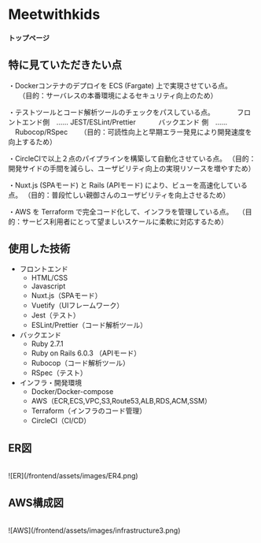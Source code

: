 # Meetwithkids


#### トップページ


## 特に見ていただきたい点
・Dockerコンテナのデプロイを ECS (Fargate) 上で実現させている点。
　　（目的：サーバレスの本番環境によるセキュリティ向上のため）

・テストツールとコード解析ツールのチェックをパスしている点。
　　　フロントエンド側　……   JEST/ESLint/Prettier
　　　バックエンド 側　……  　Rubocop/RSpec 
　　（目的：可読性向上と早期エラー発見により開発速度を向上するため）

・CircleCIで以上２点のパイプラインを構築して自動化させている点。
	（目的：開発サイドの手間を減らし、ユーザビリティ向上の実現リソースを増やすため）

・Nuxt.js (SPAモード) と Rails (APIモード) により、ビューを高速化している点。
	（目的：普段忙しい親御さんのユーザビリティを向上させるため）

・AWS を Terraform で完全コード化して、インフラを管理している点。
　（目的：サービス利用者にとって望ましいスケールに柔軟に対応するため）

## 使用した技術
* フロントエンド  
  * HTML/CSS
  * Javascript
  * Nuxt.js（SPAモード）
  * Vuetify（UIフレームワーク）
  * Jest（テスト）
  * ESLint/Prettier（コード解析ツール）
* バックエンド  
  * Ruby 2.7.1
  * Ruby on Rails 6.0.3 （APIモード）
  * Rubocop（コード解析ツール）
  * RSpec（テスト）
* インフラ・開発環境  
  * Docker/Docker-compose
  * AWS（ECR,ECS,VPC,S3,Route53,ALB,RDS,ACM,SSM）
  * Terraform（インフラのコード管理）
  * CircleCI（CI/CD）

## ER図
<br>
![ER](/frontend/assets/images/ER4.png)

## AWS構成図
<br>
![AWS](/frontend/assets/images/infrastructure3.png)


<br>




